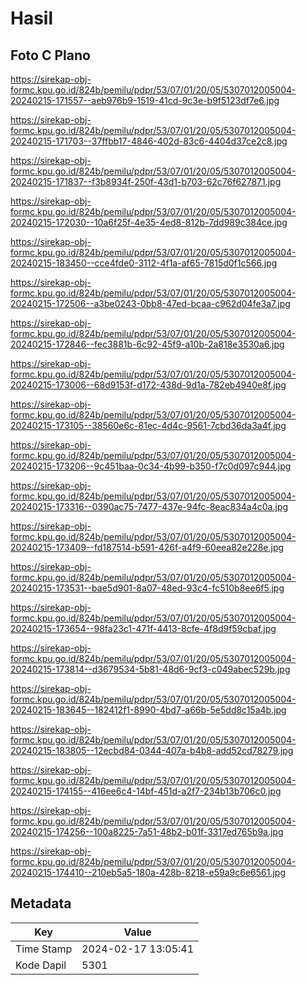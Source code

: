# Hasil

## Foto C Plano

https://sirekap-obj-formc.kpu.go.id/824b/pemilu/pdpr/53/07/01/20/05/5307012005004-20240215-171557--aeb976b9-1519-41cd-9c3e-b9f5123df7e6.jpg

https://sirekap-obj-formc.kpu.go.id/824b/pemilu/pdpr/53/07/01/20/05/5307012005004-20240215-171703--37ffbb17-4846-402d-83c6-4404d37ce2c8.jpg

https://sirekap-obj-formc.kpu.go.id/824b/pemilu/pdpr/53/07/01/20/05/5307012005004-20240215-171837--f3b8934f-250f-43d1-b703-62c76f627871.jpg

https://sirekap-obj-formc.kpu.go.id/824b/pemilu/pdpr/53/07/01/20/05/5307012005004-20240215-172030--10a6f25f-4e35-4ed8-812b-7dd989c384ce.jpg

https://sirekap-obj-formc.kpu.go.id/824b/pemilu/pdpr/53/07/01/20/05/5307012005004-20240215-183450--cce4fde0-3112-4f1a-af65-7815d0f1c566.jpg

https://sirekap-obj-formc.kpu.go.id/824b/pemilu/pdpr/53/07/01/20/05/5307012005004-20240215-172506--a3be0243-0bb8-47ed-bcaa-c962d04fe3a7.jpg

https://sirekap-obj-formc.kpu.go.id/824b/pemilu/pdpr/53/07/01/20/05/5307012005004-20240215-172846--fec3881b-6c92-45f9-a10b-2a818e3530a6.jpg

https://sirekap-obj-formc.kpu.go.id/824b/pemilu/pdpr/53/07/01/20/05/5307012005004-20240215-173006--68d9153f-d172-438d-9d1a-782eb4940e8f.jpg

https://sirekap-obj-formc.kpu.go.id/824b/pemilu/pdpr/53/07/01/20/05/5307012005004-20240215-173105--38560e6c-81ec-4d4c-9561-7cbd36da3a4f.jpg

https://sirekap-obj-formc.kpu.go.id/824b/pemilu/pdpr/53/07/01/20/05/5307012005004-20240215-173206--9c451baa-0c34-4b99-b350-f7c0d097c944.jpg

https://sirekap-obj-formc.kpu.go.id/824b/pemilu/pdpr/53/07/01/20/05/5307012005004-20240215-173316--0390ac75-7477-437e-94fc-8eac834a4c0a.jpg

https://sirekap-obj-formc.kpu.go.id/824b/pemilu/pdpr/53/07/01/20/05/5307012005004-20240215-173409--fd187514-b591-426f-a4f9-60eea82e228e.jpg

https://sirekap-obj-formc.kpu.go.id/824b/pemilu/pdpr/53/07/01/20/05/5307012005004-20240215-173531--bae5d901-8a07-48ed-93c4-fc510b8ee6f5.jpg

https://sirekap-obj-formc.kpu.go.id/824b/pemilu/pdpr/53/07/01/20/05/5307012005004-20240215-173654--98fa23c1-471f-4413-8cfe-4f8d9f59cbaf.jpg

https://sirekap-obj-formc.kpu.go.id/824b/pemilu/pdpr/53/07/01/20/05/5307012005004-20240215-173814--d3679534-5b81-48d6-9cf3-c049abec529b.jpg

https://sirekap-obj-formc.kpu.go.id/824b/pemilu/pdpr/53/07/01/20/05/5307012005004-20240215-183645--182412f1-8990-4bd7-a66b-5e5dd8c15a4b.jpg

https://sirekap-obj-formc.kpu.go.id/824b/pemilu/pdpr/53/07/01/20/05/5307012005004-20240215-183805--12ecbd84-0344-407a-b4b8-add52cd78279.jpg

https://sirekap-obj-formc.kpu.go.id/824b/pemilu/pdpr/53/07/01/20/05/5307012005004-20240215-174155--416ee6c4-14bf-451d-a2f7-234b13b706c0.jpg

https://sirekap-obj-formc.kpu.go.id/824b/pemilu/pdpr/53/07/01/20/05/5307012005004-20240215-174256--100a8225-7a51-48b2-b01f-3317ed765b9a.jpg

https://sirekap-obj-formc.kpu.go.id/824b/pemilu/pdpr/53/07/01/20/05/5307012005004-20240215-174410--210eb5a5-180a-428b-8218-e59a9c6e6561.jpg


## Metadata

| Key        | Value               |
| ---------- | ------------------- |
| Time Stamp | 2024-02-17 13:05:41 |
| Kode Dapil | 5301                |



